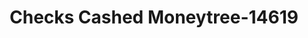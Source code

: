 ---
f_zip-code: 99336
f_state-code: WA
title: Checks Cashed Moneytree-14619
f_phone: 509-586-0555
f_city-only: Kennewick
f_address: 228 N Benton Street Kennewick
f_location-unique-id: '14619'
slug: checks-cashed-moneytree-14619
updated-on: '2024-05-30T13:46:58.046Z'
created-on: '2024-05-30T13:36:59.803Z'
published-on: '2024-05-30T13:54:32.469Z'
f_city-state: cms/city/kennewick-wa.md
f_company: cms/company/checks-cashed-moneytree.md
f_state: cms/state/washington.md
layout: '[payday-loan].html'
tags: payday-loan
---
